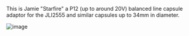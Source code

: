 This is Jamie "Starfire" a P12 (up to around 20V) balanced line capsule adaptor for the JLI2555 and similar capsules up to 34mm in diameter.

![image](https://github.com/user-attachments/assets/ff129e59-440c-4f67-86da-aecb79e3526a)
